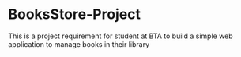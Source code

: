 # BooksStore-Project
This is a project requirement for student at BTA to build a simple web application to manage books in their library
